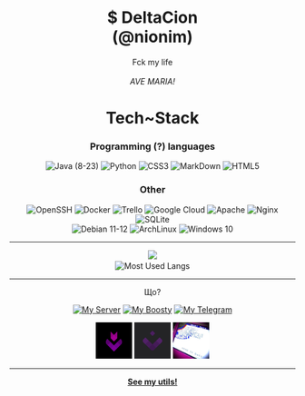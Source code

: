 <H1 align="center"> 
  $ DeltaCion
  <br>
  (@nionim)
</H1>

<p align="center">
  Fck my life
  <br><br>
  <i>AVE MARIA!</i>
</p>

<H1 align="center"> 
  Tech~Stack 
</H1>

<H3 align="center">
	Programming (?) languages
</H3>

<p align="center">
	<img alt="Java (8-23)", src="https://img.shields.io/badge/Java-white?style=for-the-badge&logo=openjdk&logoColor=white&logoSize=64&label=%20&labelColor=ff9100&color=242323"> 
	<img alt="Python", src="https://img.shields.io/badge/Python-white?style=for-the-badge&logo=python&logoColor=white&logoSize=64&label=%20&labelColor=4c55a8&color=242323"> 
	<img alt="CSS3", src="https://img.shields.io/badge/CSS3-white?style=for-the-badge&logo=css&logoColor=white&logoSize=64&label=%20&labelColor=%230f66d1&color=242323"> 
	<img alt="MarkDown", src="https://img.shields.io/badge/MarkDown-white?style=for-the-badge&logo=markdown&logoColor=white&logoSize=64&label=%20&labelColor=%23383838&color=242323"> 
	<img alt="HTML5", src="https://img.shields.io/badge/HTML5-white?style=for-the-badge&logo=html5&logoColor=white&logoSize=64&label=%20&labelColor=%23ff6224&color=242323">
</p>

<H3 align="center">
	Other
</H3>

<p align="center">
	<img alt="OpenSSH", src="https://img.shields.io/badge/openssh-white?style=for-the-badge&logo=gnometerminal&logoColor=white&logoSize=64&labelColor=%23141414&color=242323">
	<img alt="Docker", src="https://img.shields.io/badge/Docker-white?style=for-the-badge&logo=docker&logoColor=white&logoSize=64&label=%20&labelColor=%23006f82&color=242323"> 
	<img alt="Trello", src="https://img.shields.io/badge/Trello-white?style=for-the-badge&logo=Trello&logoColor=white&logoSize=64&label=%20&labelColor=%23327a87&color=242323"> 
	<img alt="Google Cloud", src="https://img.shields.io/badge/Google_Cloud-white?style=for-the-badge&logo=google-cloud&logoColor=white&logoSize=64&label=%20&labelColor=%2396a4ff&color=242323">
	<img alt="Apache", src="https://img.shields.io/badge/Apache-white?style=for-the-badge&logo=apache&logoColor=white&logoSize=64&label=%20&labelColor=%23960000&color=242323"> 
	<img alt="Nginx", src="https://img.shields.io/badge/Nginx-white?style=for-the-badge&logo=nginx&logoColor=white&logoSize=64&label=%20&labelColor=%23009924&color=242323"> 
	<img alt="SQLite", src="https://img.shields.io/badge/SQLite-white?style=for-the-badge&logo=sqlite&logoColor=white&logoSize=64&label=%20&labelColor=%23004599&color=242323">
	<br>
	<img alt="Debian 11-12", src="https://img.shields.io/badge/debian_11%2F12-white?style=for-the-badge&logo=debian&logoColor=white&logoSize=64&labelColor=%23141414&color=242323">
	<img alt="ArchLinux", src="https://img.shields.io/badge/archlinux-white?style=for-the-badge&logo=archlinux&logoColor=white&logoSize=64&labelColor=%23005a7d&color=242323">
	<img alt="Windows 10", src="https://img.shields.io/badge/windows_10-white?style=for-the-badge&labelColor=%23005a7d&color=242323">
</p>

---
<p align="center" >
 <img src="https://github-readme-streak-stats.herokuapp.com?user=Nionim&theme=gotham&border_radius=6">
  <br>
 <img alt="Most Used Langs", src="https://github-readme-stats.vercel.app/api/top-langs/?username=Nionim&theme=gotham&border_radius=6&include_all_commits=true&count_private=true&layout=compact">
</p>

---

<p align="center">
  Що?
</p>
<p align="center">
  <a href="https://discord.gg/MEBkvJbe4P" target="_blank">
    <img alt="My Server" src="https://img.shields.io/badge/My_Server-white?style=for-the-badge&logo=discord&logoColor=white&logoSize=64&label=%20&labelColor=5c32a8&color=242323&link=https%3A%2F%2Fdiscord.gg%2FMEBkvJbe4P"></a>
  <a href="https://boosty.to/nionim" target="_blank">
    <img alt="My Boosty" src="https://img.shields.io/badge/My_Boosty-white?style=for-the-badge&logo=boosty&logoColor=white&logoSize=64&label=%20&labelColor=ed7315&color=242323&link=https%3A%2F%2Fboosty.to%2Fnionim"></a>
  <a href="https://t.me/projectviolette" target="_blank">
    <img alt="My Telegram" src="https://img.shields.io/badge/My_Telegram-white?style=for-the-badge&logo=telegram&logoColor=white&logoSize=64&label=%20&labelColor=00aeff&color=242323&link=https%3A%2F%2Ft.me%2Fprojectviolette"></a>
</p>

<p align="center">
  <a href="https://github.com/Project-Violette" target="_blank">
	<img width="64" height="64" src="https://raw.githubusercontent.com/Delta-Factory/.github/refs/heads/main/profile/img/p.violette.png" alt="Project~Violette"></a>
  <a href="https://github.com/TheVoid-KTS2k" target="_blank">
	<img width="64" height="64" src="https://raw.githubusercontent.com/Delta-Factory/.github/refs/heads/main/profile/img/p.void.png" alt="Project~Void"></a>
	<a href="https://github.com/Delta-Factory" target="_blank">
  <img width="64" height="64" src="https://raw.githubusercontent.com/Delta-Factory/.github/refs/heads/main/profile/img/me.citory.jpg" alt="It`s me <3"></a>
</p>

---

<p align="center">
    <b>
        <a href="https://github.com/Nionim/Citory_Utils" style="text-decoration: underline"> See my utils!</a>
    </b>
</p>
